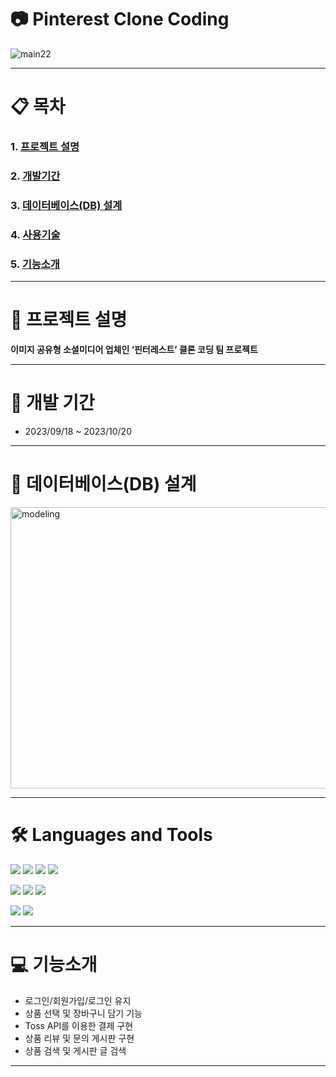# 📷 Pinterest Clone Coding 

![main22](https://github.com/whatiiiii/sec_project/assets/140373535/2d3a5b78-5231-410a-ab58-11797c1adb89)
- - - 

# 📋 목차 
### 1. [프로젝트 설명](https://github.com/whatiiiii/kosmo-proj-final#rocket-프로젝트-설명 "프로젝트설명")                  
### 2. [개발기간](https://github.com/whatiiiii/kosmo-proj-final#-개발-기간 "개발기간")         
### 3. [데이터베이스(DB) 설계](https://github.com/whatiiiii/kosmo-proj-final#-데이터베이스db-설계 "db설계")         
### 4. [사용기술](https://github.com/whatiiiii/kosmo-proj-final#%EF%B8%8F-languages-and-tools "사용기술")         
### 5. [기능소개](https://github.com/whatiiiii/kosmo-proj-final#-기능소개 "기능소개")         

- - - 

# :rocket: 프로젝트 설명 

__이미지 공유형 소셜미디어 업체인 ‘핀터레스트’ 클론 코딩 팀 프로젝트__

- - -


# 📆 개발 기간
* 2023/09/18 ~ 2023/10/20 

- - -
# 📝 데이터베이스(DB) 설계
<img src="https://github.com/whatiiiii/sec_project/assets/140373535/a257956d-a976-46c5-ae6f-9a786a145cec" width="800px" height="450px" title="px(픽셀) 크기 설정" alt="modeling"></img>
- - -
# 🛠️ Languages and Tools
<img src="https://img.shields.io/badge/Java-ED8B00?style=for-the-badge&logo=openjdk&logoColor=white"> <img src="https://img.shields.io/badge/Spring-6DB33F?style=for-the-badge&logo=spring&logoColor=white">
<img src="https://img.shields.io/badge/React-20232A?style=for-the-badge&logo=react&logoColor=61DAFB"> 
<img src="https://img.shields.io/badge/React_Router-CA4245?style=for-the-badge&logo=react-router&logoColor=white"> 



<img src="https://img.shields.io/badge/Material--UI-0081CB?style=for-the-badge&logo=material-ui&logoColor=white"> <img src="https://img.shields.io/badge/TypeScript-007ACC?style=for-the-badge&logo=typescript&logoColor=white"> <img src="https://img.shields.io/badge/Talend-FF6D70?style=for-the-badge&logo=Talend&logoColor=white"> 


<img src="https://img.shields.io/badge/Oracle-F80000?style=for-the-badge&logo=Oracle&logoColor=white"/> <img src="https://img.shields.io/badge/Visual_Studio_Code-0078D4?style=for-the-badge&logo=visual%20studio%20code&logoColor=white">



- - -

# 💻 기능소개
* 로그인/회원가입/로그인 유지
* 상품 선택 및 장바구니 담기 기능
* Toss API를 이용한 결제 구현
* 상품 리뷰 및 문의 게시판 구현
* 상품 검색 및 게시판 글 검색

- - -

  
